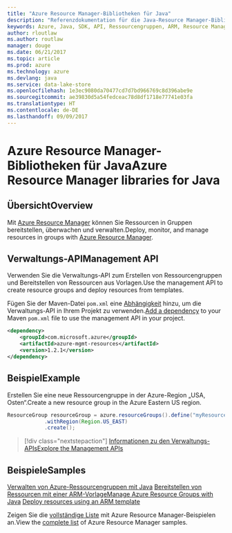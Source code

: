 ```yaml
---
title: "Azure Resource Manager-Bibliotheken für Java"
description: "Referenzdokumentation für die Java-Resource Manager-Bibliotheken"
keywords: Azure, Java, SDK, API, Ressourcengruppen, ARM, Resource Manager
author: rloutlaw
ms.author: routlaw
manager: douge
ms.date: 06/21/2017
ms.topic: article
ms.prod: azure
ms.technology: azure
ms.devlang: java
ms.service: data-lake-store
ms.openlocfilehash: 1e3ec9080da70477cd7d7bd966769c8d396abe9e
ms.sourcegitcommit: ae39830d5a54fedceac78d8df1718e77741e03fa
ms.translationtype: HT
ms.contentlocale: de-DE
ms.lasthandoff: 09/09/2017
---
```

# <a name="azure-resource-manager-libraries-for-java"></a><span data-ttu-id="48010-104">Azure Resource Manager-Bibliotheken für Java</span><span class="sxs-lookup"><span data-stu-id="48010-104">Azure Resource Manager libraries for Java</span></span>

## <a name="overview"></a><span data-ttu-id="48010-105">Übersicht</span><span class="sxs-lookup"><span data-stu-id="48010-105">Overview</span></span>

<span data-ttu-id="48010-106">Mit [Azure Resource Manager](https://docs.microsoft.com/en-us/azure/azure-resource-manager/resource-group-overview) können Sie Ressourcen in Gruppen bereitstellen, überwachen und verwalten.</span><span class="sxs-lookup"><span data-stu-id="48010-106">Deploy, monitor, and manage resources in groups with [Azure Resource Manager](https://docs.microsoft.com/en-us/azure/azure-resource-manager/resource-group-overview).</span></span>

## <a name="management-api"></a><span data-ttu-id="48010-107">Verwaltungs-API</span><span class="sxs-lookup"><span data-stu-id="48010-107">Management API</span></span>

<span data-ttu-id="48010-108">Verwenden Sie die Verwaltungs-API zum Erstellen von Ressourcengruppen und Bereitstellen von Ressourcen aus Vorlagen.</span><span class="sxs-lookup"><span data-stu-id="48010-108">Use the management API to create resource groups and deploy resources from templates.</span></span>

<span data-ttu-id="48010-109">Fügen Sie der Maven-Datei `pom.xml` eine [Abhängigkeit](https://maven.apache.org/guides/getting-started/index.html#How_do_I_use_external_dependencies) hinzu, um die Verwaltungs-API in Ihrem Projekt zu verwenden.</span><span class="sxs-lookup"><span data-stu-id="48010-109">[Add a dependency](https://maven.apache.org/guides/getting-started/index.html#How_do_I_use_external_dependencies) to your Maven `pom.xml` file to use the management API in your project.</span></span>


```XML
<dependency>
    <groupId>com.microsoft.azure</groupId>
    <artifactId>azure-mgmt-resources</artifactId>
    <version>1.2.1</version>
</dependency>
```

## <a name="example"></a><span data-ttu-id="48010-110">Beispiel</span><span class="sxs-lookup"><span data-stu-id="48010-110">Example</span></span>

<span data-ttu-id="48010-111">Erstellen Sie eine neue Ressourcengruppe in der Azure-Region „USA, Osten“.</span><span class="sxs-lookup"><span data-stu-id="48010-111">Create a new resource group in the Azure Eastern US region.</span></span>

```java
ResourceGroup resourceGroup = azure.resourceGroups().define("myResourceGroup")
            .withRegion(Region.US_EAST)
            .create();
```

> [!div class="nextstepaction"]
> [<span data-ttu-id="48010-112">Informationen zu den Verwaltungs-APIs</span><span class="sxs-lookup"><span data-stu-id="48010-112">Explore the Management APIs</span></span>](/java/api/overview/azure/resources/managementapi)

## <a name="samples"></a><span data-ttu-id="48010-113">Beispiele</span><span class="sxs-lookup"><span data-stu-id="48010-113">Samples</span></span>

<span data-ttu-id="48010-114">[Verwalten von Azure-Ressourcengruppen mit Java][1] 
[Bereitstellen von Ressourcen mit einer ARM-Vorlage][2]</span><span class="sxs-lookup"><span data-stu-id="48010-114">[Manage Azure Resource Groups with Java][1] 
[Deploy resources using an ARM template][2]</span></span>

[1]: https://github.com/Azure-Samples/resources-java-manage-resource-group
[2]: https://github.com/Azure-Samples/resources-java-deploy-using-arm-template

<span data-ttu-id="48010-115">Zeigen Sie die [vollständige Liste](https://azure.microsoft.com/resources/samples/?platform=java&term=resource) mit Azure Resource Manager-Beispielen an.</span><span class="sxs-lookup"><span data-stu-id="48010-115">View the [complete list](https://azure.microsoft.com/resources/samples/?platform=java&term=resource) of Azure Resource Manager samples.</span></span>
